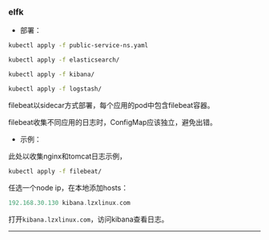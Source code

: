 ### elfk

- 部署：

```bash
kubectl apply -f public-service-ns.yaml

kubectl apply -f elasticsearch/

kubectl apply -f kibana/

kubectl apply -f logstash/
```

filebeat以sidecar方式部署，每个应用的pod中包含filebeat容器。

filebeat收集不同应用的日志时，ConfigMap应该独立，避免出错。

- 示例：

此处以收集nginx和tomcat日志示例，

```bash
kubectl apply -f filebeat/
```

任选一个node ip，在本地添加hosts：

```a
192.168.30.130 kibana.lzxlinux.com
```

打开`kibana.lzxlinux.com`，访问kibana查看日志。

---
